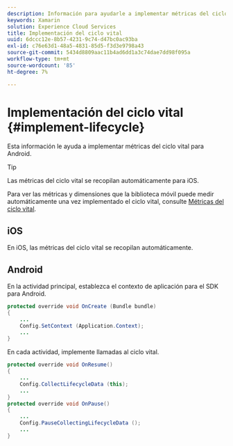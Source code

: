 ```yaml
---
description: Información para ayudarle a implementar métricas del ciclo vital para Android. Las métricas del ciclo vital se recopilan automáticamente para iOS.
keywords: Xamarin
solution: Experience Cloud Services
title: Implementación del ciclo vital
uuid: 6dccc12e-8b57-4231-9c74-d47bc0ac93ba
exl-id: c76e63d1-48a5-4831-85d5-f3d3e9798a43
source-git-commit: 5434d8809aac11b4ad6dd1a3c74dae7dd98f095a
workflow-type: tm+mt
source-wordcount: '85'
ht-degree: 7%

---
```


# Implementación del ciclo vital {#implement-lifecycle}

Esta información le ayuda a implementar métricas del ciclo vital para Android.

>[!TIP]
>
>Las métricas del ciclo vital se recopilan automáticamente para iOS.

Para ver las métricas y dimensiones que la biblioteca móvil puede medir automáticamente una vez implementado el ciclo vital, consulte [Métricas del ciclo vital](/help/ios/metrics.md).

## iOS

En iOS, las métricas del ciclo vital se recopilan automáticamente.

## Android

En la actividad principal, establezca el contexto de aplicación para el SDK para Android.

```java
protected override void OnCreate (Bundle bundle) 
{
    ... 
    Config.SetContext (Application.Context); 
    ... 
}
```

En cada actividad, implemente llamadas al ciclo vital.

```java
protected override void OnResume()
{
    ...
    Config.CollectLifecycleData (this);
    ...
}
protected override void OnPause() 
{
    ...
    Config.PauseCollectingLifecycleData ();
    ...
}
```
